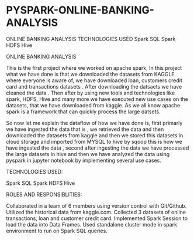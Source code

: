 # PYSPARK-ONLINE-BANKING-ANALYSIS
ONLINE BANKING ANALYSIS TECHNOLOGIES USED Spark SQL Spark HDFS Hive






ONLINE BANKING ANALYSIS

This is the first project where we worked on apache spark, In this project what we have done is that we downloaded the datasets from KAGGLE where everyone is aware of, we have downloaded loan, customers credit card and transactions datasets . After downloading the datsaets we have cleaned the data . Then after by using new tools and technologies like spark, HDFS, Hive and many more we have executed new use cases on the datasets, that we have downloaded from kaggle. As we all know apache spark is a framework that can quickly process the large datsets.

So now let me explain the dataflow of how we have done is, first primarly we have ingested the data that is , we retrieved the data and then downloaded the datasets from kaggle and then we stored this datasets in cloud storage and imported from MYSQL to hive by sqoop this is how we have ingested the data , second after ingesting the data we have processed the large datasets in hive and then we have analyzed the data using pyspark in jupyter notebook by implementing several use cases.

TECHNOLOGIES USED:

Spark SQL Spark HDFS Hive

ROLES AND RESPONSIBLITIES:

Collaborated in a team of 6 members using version control with Git/Github. Utilized the historical data from kaggle.com. Collected 3 datasets of online transactions, loan and customer credit card. Implemented Spark Session to load the data into Data Frames. Used standalone cluster mode in spark environment to run on Spark SQL queries.

